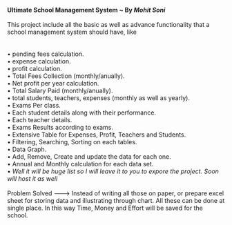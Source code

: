 <b>Ultimate School Management System ~ By <i>Mohit Soni</i></b>
<br><br>
This project include all the basic as well as advance functionality that a school management system should have, like  
<br><br>
• pending fees calculation.<br>
• expense calculation.<br>
• profit calculation.<br>
• Total Fees Collection (monthly/anually).<br>
• Net profit per year calculation.<br>
• Total Salary Paid (monthly/anually).<br>
• total students, teachers, expenses (monthly as well as yearly).<br>
• Exams Per class.<br>
• Each student details along with their performance.<br>
• Each teacher details.<br>
• Exams Results according to exams.<br>
• Extensive Table for Expenses, Profit, Teachers and Students.<br>
• Filtering, Searching, Sorting on each tables.<br>
• Data Graph.<br>
• Add, Remove, Create and update the data for each one.<br>
• Annual and Monthly calculation for each data set.<br>
• <i>Well it will be huge list so I will leave it to you to expore the project. Soon will host it as well</i><br>
<br>
Problem Solved ---> Instead of writing all those on paper, or prepare excel sheet for storing data and illustrating through chart. All these can be done at single place. In this way Time, Money and Effort will be saved for the school.
